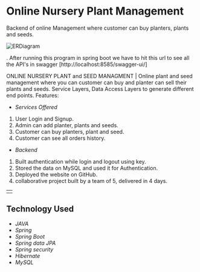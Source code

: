 # Online Nursery Plant Management

Backend of online Management where customer can buy planters, plants and seeds.


![ERDiagram](https://github.com/hemant097/berserk-camera-3158/blob/main/ER%20diagram.png?raw=true)


. After running this program in spring boot we have to hit this url to see all the API's in swagger 
[http://localhost:8585/swagger-ui/]

ONLINE NURSERY PLANT and SEED MANAGMENT | Online plant and seed management where you can customer can buy and planter can sell their plants and seeds. 
Service Layers, Data Access Layers to generate different end points. Features:

- *Services Offered*
1. User Login and Signup.
2. Admin can add planter, plants and seeds.
3. Customer can buy planters, plant and seed.
4. Customer can see all orders history.

- *Backend*
1. Built authentication while login and logout using key.
2. Stored the data on MySQL and used it for Authentication.
3. Deployed the website on GitHub.
4. collaborative project built by a team of 5, delivered in 4 days.


<table>
<tr>
<td>
<!-- We were a team of 5 from the Masai School. We worked on creating REST API and writing business logic for an E-commerce application. Our project performs fundamental operations of an e-commerce website, where our customer's data is validated, mapped, processed with business logic & persisted in the database. -->
  </td>
</tr>

</table>

## Technology Used

- *JAVA*
- *Spring*
- *Spring Boot*
- *Spring data JPA*
- *Spring security*
- *Hibernate*
- *MySQL*
